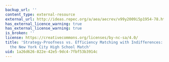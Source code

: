 ```yaml
---
backup_url: ''
content_type: external-resource
external_url: http://ideas.repec.org/a/aea/aecrev/v99y2009i5p1954-78.html
has_external_licence_warning: true
has_external_license_warning: true
is_broken: ''
license: https://creativecommons.org/licenses/by-nc-sa/4.0/
title: 'Strategy-Proofness vs. Efficiency Matching with Indifferences: Redesigning
  the New York City High School Match'
uid: 1a26d626-822e-42e5-9dc4-7fbf53b3914c
---
```

